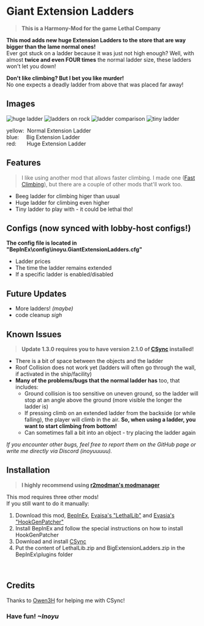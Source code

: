 # Giant Extension Ladders
> **This is a Harmony-Mod for the game Lethal Company**

**This mod adds new huge Extension Ladders to the store that are way bigger than the lame normal ones!**\
Ever got stuck on a ladder because it was just not high enough? Well, with almost **twice and even FOUR times** the normal ladder size, these ladders won't let you down!

**Don't like climbing? But I bet you like murder!** \
No one expects a deadly ladder from above that was placed far away!

## Images
![huge ladder](https://i.imgur.com/zF4HPFv.png)
![ladders on rock](https://i.imgur.com/OJwUGkH.png)
![ladder comparison](https://i.imgur.com/U8fujwO.png) 
![tiny ladder](https://i.imgur.com/uMqZKRz.png)

yellow:&nbsp; Normal Extension Ladder \
blue:  &nbsp; &nbsp; Big Extension Ladder \
red:   &nbsp; &nbsp; &nbsp; Huge Extension Ladder

## Features
> I like using another mod that allows faster climbing. I made one ([Fast Climbing](https://thunderstore.io/c/lethal-company/p/Inoyu/Fast_Climbing/)), but there are a couple of other mods that'll work too.
- Beeg ladder for climbing higer than usual
- Huge ladder for climbing even higher
- Tiny ladder to play with - it could be lethal tho!

## Configs (now synced with lobby-host configs!)
__The config file is located in "BepInEx\config\inoyu.GiantExtensionLadders.cfg"__
- Ladder prices
- The time the ladder remains extended
- If a specific ladder is enabled/disabled

## Future Updates
- More ladders! _(maybe)_
- code cleanup _sigh_

## Known Issues
> **Update 1.3.0 requires you to have version 2.1.0 of [CSync](https://thunderstore.io/c/lethal-company/p/Owen3H/CSync/) installed!**
 - There is a bit of space between the objects and the ladder
 - Roof Collision does not work yet (ladders will often go through the wall, if activated in the ship/facility)
 - **Many of the problems/bugs that the normal ladder has** too, that includes:
   - Ground collision is too sensitive on uneven ground, so the ladder will stop at an angle above the ground (more visible the longer the ladder is)
   - If pressing climb on an extended ladder from the backside (or while falling), the player will climb in the air. **So, when using a ladder, you want to start climbing from bottom!**
   - Can sometimes fall a bit into an object - try placing the ladder again

_If you encounter other bugs, feel free to report them on the GitHub page or write me directly via Discord (inoyuuuuu)._

## Installation
 > **I highly recommend using [r2modman's modmanager](https://thunderstore.io/package/ebkr/r2modman/)**

This mod requires three other mods! \
If you still want to do it manually:

1. Download this mod, [BepInEx](https://thunderstore.io/c/lethal-company/p/BepInEx/BepInExPack/), [Evaisa's "LethalLib"](https://thunderstore.io/c/lethal-company/p/Evaisa/LethalLib/)
 and [Evasia's "HookGenPatcher"](https://thunderstore.io/c/lethal-company/p/Evaisa/HookGenPatcher/)
2. Install BepInEx and follow the special instructions on how to install HookGenPatcher
3. Download and install [CSync](https://thunderstore.io/c/lethal-company/p/Owen3H/CSync/changelog/)
4. Put the content of LethalLib.zip and BigExtensionLadders.zip in the BepInEx\plugins folder

&nbsp;

## Credits
Thanks to [Owen3H](https://thunderstore.io/c/lethal-company/p/Owen3H/) for helping me with CSync!

### Have fun! _~Inoyu_
